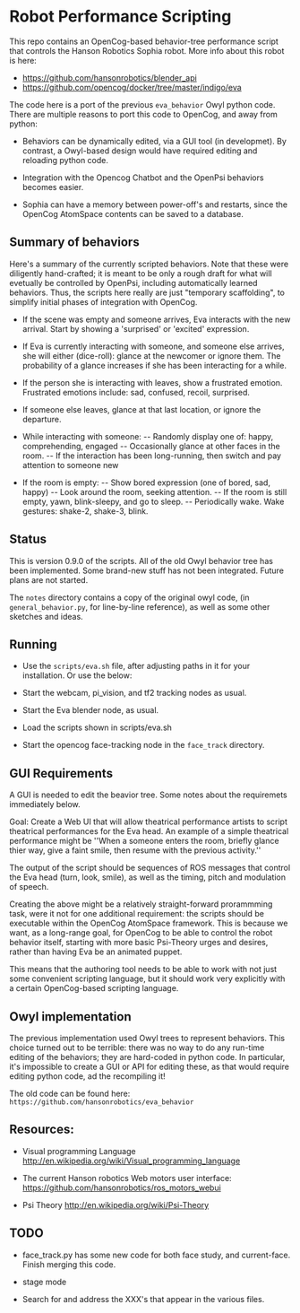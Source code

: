 Robot Performance Scripting
===========================
This repo contains an OpenCog-based behavior-tree performance script that
controls the Hanson Robotics Sophia robot.  More info about this robot is
here:

* https://github.com/hansonrobotics/blender_api
* https://github.com/opencog/docker/tree/master/indigo/eva

The code here is a port of the previous `eva_behavior` Owyl python code.
There are multiple reasons to port this code to OpenCog, and away from
python:

* Behaviors can be dynamically edited, via a GUI tool (in developmet).
  By contrast, a Owyl-based design would have required editing and
  reloading python code.

* Integration with the Opencog Chatbot and the OpenPsi behaviors becomes
  easier.

* Sophia can have a memory between power-off's and restarts, since the
  OpenCog AtomSpace contents can be saved to a database.

Summary of behaviors
--------------------
Here's a summary of the currently scripted behaviors.  Note that these
were diligently hand-crafted; it is meant to be only a rough draft for
what will evetually be controlled by OpenPsi, including automatically
learned behaviors.  Thus, the scripts here really are just "temporary
scaffolding", to simplify initial phases of integration with OpenCog.

 * If the scene was empty and someone arrives, Eva interacts with the
   new arrival. Start by showing a 'surprised' or 'excited' expression.

 * If Eva is currently interacting with someone, and someone else
   arrives, she will either (dice-roll): glance at the newcomer or
   ignore them.   The probability of a glance increases if she has
   been interacting for a while.

 * If the person she is interacting with leaves, show a frustrated
   emotion. Frustrated emotions include: sad, confused, recoil, surprised.

 * If someone else leaves, glance at that last location, or ignore
   the departure.

 * While interacting with someone:
   -- Randomly display one of: happy, comprehending, engaged
   -- Occasionally glance at other faces in the room.
   -- If the interaction has been long-running, then switch and pay
      attention to someone new

 * If the room is empty:
   -- Show bored expression (one of bored, sad, happy)
   -- Look around the room, seeking attention.
   -- If the room is still empty, yawn, blink-sleepy, and go to sleep.
   -- Periodically wake. Wake gestures: shake-2, shake-3, blink.

Status
------
This is version 0.9.0 of the scripts. All of the old Owyl behavior
tree has been implemented. Some brand-new stuff has not been integrated.
Future plans are not started.

The `notes` directory contains a copy of the original owyl code,
(in `general_behavior.py`, for line-by-line reference), as well
as some other sketches and ideas.

Running
-------
* Use the `scripts/eva.sh` file, after adjusting paths in it for your
  installation. Or use the below:

* Start the webcam, pi_vision, and tf2 tracking nodes as usual.
* Start the Eva blender node, as usual.
* Load the scripts shown in scripts/eva.sh
* Start the opencog face-tracking node in the `face_track` directory.


GUI Requirements
----------------
A GUI is needed to edit the beavior tree. Some notes about the
requiremets immediately below.

Goal: Create a Web UI that will allow theatrical performance artists
to script theatrical performances for the Eva head.  An example of a
simple theatrical performance might be ''When a someone enters the room,
briefly glance thier way, give a faint smile, then resume with the
previous activity.''

The output of the script should be sequences of ROS messages that
control the Eva head (turn, look, smile), as well as the timing, pitch
and modulation of speech.

Creating the above might be a relatively straight-forward prorammming
task, were it not for one additional requirement: the scripts should be
executable within the OpenCog AtomSpace framework. This is because we
want, as a long-range goal, for OpenCog to be able to control the robot
behavior itself, starting with more basic Psi-Theory urges and desires,
rather than having Eva be an animated puppet.

This means that the authoring tool needs to be able to work with not
just some convenient scripting language, but it should work very
explicitly with a certain OpenCog-based scripting language.


Owyl implementation
-------------------
The previous implementation used Owyl trees to represent behaviors.
This choice turned out to be terrible: there was no way to do any
run-time editing of the behaviors; they are hard-coded in python code.
In particular, it's impossible to create a GUI or API for editing these,
as that would require editing python code, ad the recompiling it!

The old code can be found here:
`https://github.com/hansonrobotics/eva_behavior`


Resources:
----------
* Visual programming Language
  http://en.wikipedia.org/wiki/Visual_programming_language

* The current Hanson robotics Web motors user interface:
  https://github.com/hansonrobotics/ros_motors_webui

* Psi Theory
  http://en.wikipedia.org/wiki/Psi-Theory

TODO
----
* face_track.py has some new code for both face study, and current-face.
  Finish merging this code.

* stage mode

* Search for and address the XXX's that appear in the various files.
